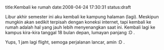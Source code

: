 title:Kembali ke rumah
date:2008-04-24 17:30:31
status:draft

Libur akhir semester ini aku kembali ke kampung halaman (lagi). Meskipun mungkin akan sedikit terpisah dengan koneksi internet, tapi kembali ke rumah adalah hal yang jauh lebih menyenangkan saat ini. Kembali lagi ke kampus kira-kira tanggal 18 bulan depan, lumayan panjang :D .

Yups, 1 jam lagi flight, semoga perjalanan lancar, amin :D .